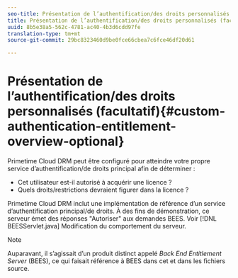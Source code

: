 ```yaml
---
seo-title: Présentation de l’authentification/des droits personnalisés (facultatif)
title: Présentation de l’authentification/des droits personnalisés (facultatif)
uuid: 8b5e38a5-562c-4781-ac40-4b3d6cdd97fe
translation-type: tm+mt
source-git-commit: 29bc8323460d9be0fce66cbea7c6fce46df20d61

---
```



# Présentation de l’authentification/des droits personnalisés (facultatif){#custom-authentication-entitlement-overview-optional}

Primetime Cloud DRM peut être configuré pour atteindre votre propre service d’authentification/de droits principal afin de déterminer :

* Cet utilisateur est-il autorisé à acquérir une licence ?
* Quels droits/restrictions devraient figurer dans la licence ?

Primetime Cloud DRM inclut une implémentation de référence d’un service d’authentification principal/de droits. À des fins de démonstration, ce serveur émet des réponses &quot;Autoriser&quot; aux demandes BEES. Voir [!DNL BEESServlet.java] Modification du comportement du serveur.

>[!NOTE]
>
>Auparavant, il s’agissait d’un produit distinct appelé *Back End Entitlement Server* (BEES), ce qui faisait référence à BEES dans cet  et dans les fichiers source.

